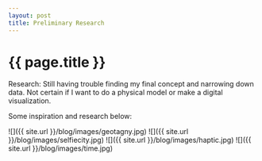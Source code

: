 ```yaml
---
layout: post
title: Preliminary Research
---
```


{{ page.title }}
================

<p class="meta">

Research:
Still having trouble finding my final concept and narrowing down data.
Not certain if I want to do a physical model or make a digital visualization.

Some inspiration and research below:

![]({{ site.url }}/blog/images/geotagny.jpg)
![]({{ site.url }}/blog/images/selfiecity.jpg)
![]({{ site.url }}/blog/images/haptic.jpg)
![]({{ site.url }}/blog/images/time.jpg)

